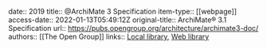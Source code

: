 date:: 2019
title:: @ArchiMate 3 Specification
item-type:: [[webpage]]
access-date:: 2022-01-13T05:49:12Z
original-title:: ArchiMate® 3.1 Specification
url:: https://pubs.opengroup.org/architecture/archimate3-doc/
authors:: [[The Open Group]]
links:: [Local library](zotero://select/library/items/23MV7LE7), [Web library](https://www.zotero.org/users/6520516/items/23MV7LE7)
